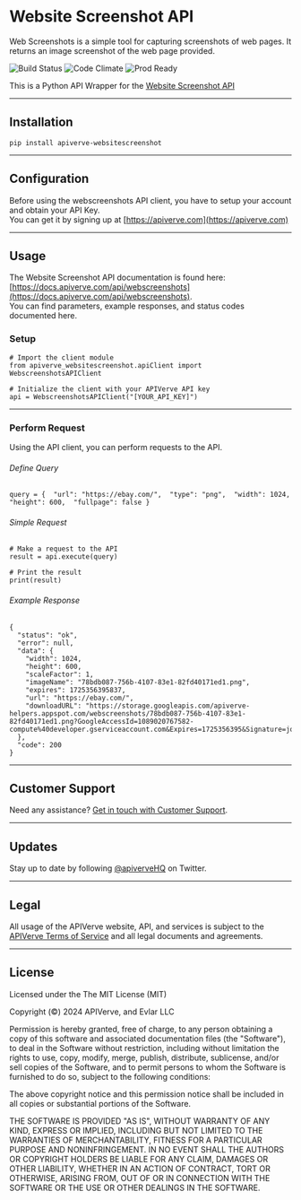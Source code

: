 Website Screenshot API
============

Web Screenshots is a simple tool for capturing screenshots of web pages. It returns an image screenshot of the web page provided.

![Build Status](https://img.shields.io/badge/build-passing-green)
![Code Climate](https://img.shields.io/badge/maintainability-B-purple)
![Prod Ready](https://img.shields.io/badge/production-ready-blue)

This is a Python API Wrapper for the [Website Screenshot API](https://apiverve.com/marketplace/api/webscreenshots)

---

## Installation
	pip install apiverve-websitescreenshot

---

## Configuration

Before using the webscreenshots API client, you have to setup your account and obtain your API Key.  
You can get it by signing up at [https://apiverve.com](https://apiverve.com)

---

## Usage

The Website Screenshot API documentation is found here: [https://docs.apiverve.com/api/webscreenshots](https://docs.apiverve.com/api/webscreenshots).  
You can find parameters, example responses, and status codes documented here.

### Setup

```
# Import the client module
from apiverve_websitescreenshot.apiClient import WebscreenshotsAPIClient

# Initialize the client with your APIVerve API key
api = WebscreenshotsAPIClient("[YOUR_API_KEY]")
```

---


### Perform Request
Using the API client, you can perform requests to the API.

###### Define Query

```
query = {  "url": "https://ebay.com/",  "type": "png",  "width": 1024,  "height": 600,  "fullpage": false }
```

###### Simple Request

```
# Make a request to the API
result = api.execute(query)

# Print the result
print(result)
```

###### Example Response

```
{
  "status": "ok",
  "error": null,
  "data": {
    "width": 1024,
    "height": 600,
    "scaleFactor": 1,
    "imageName": "78bdb087-756b-4107-83e1-82fd40171ed1.png",
    "expires": 1725356395837,
    "url": "https://ebay.com/",
    "downloadURL": "https://storage.googleapis.com/apiverve-helpers.appspot.com/webscreenshots/78bdb087-756b-4107-83e1-82fd40171ed1.png?GoogleAccessId=1089020767582-compute%40developer.gserviceaccount.com&Expires=1725356395&Signature=jqAuoBhrbsSqs61blsFdnXEU35QOanhFnL0FN2d82cDDTXAUWonuRURUjyyhmABe02dVD3sMpvQDh0V39ROFcukPFASdIhr4HdWnKl743JLx03jrW%2FJ2baK3lZCZemPkS%2F61VqcHV1YB5XsxqsDNNkQ8QL8xlzUslHUgjuVKsorDCpBL5iFPSLo0l5DO3wvZ6UudJJP11j1MAnRmWQC7%2FkUBc7AP4akQvm6N7lftFkx8z6%2FptdxBt60w1XR6Ixoy6Vl31tvd6UjyWhjmF8JbujRSRYXmh0vjTNZBp5BX7xUntQUSMXhQf%2Bj3bXq7ZcsfMAAtqonqbzC6SBZgzSu2kA%3D%3D"
  },
  "code": 200
}
```

---

## Customer Support

Need any assistance? [Get in touch with Customer Support](https://apiverve.com/contact).

---

## Updates
Stay up to date by following [@apiverveHQ](https://twitter.com/apiverveHQ) on Twitter.

---

## Legal

All usage of the APIVerve website, API, and services is subject to the [APIVerve Terms of Service](https://apiverve.com/terms) and all legal documents and agreements.

---

## License
Licensed under the The MIT License (MIT)

Copyright (&copy;) 2024 APIVerve, and Evlar LLC

Permission is hereby granted, free of charge, to any person obtaining a copy of this software and associated documentation files (the "Software"), to deal in the Software without restriction, including without limitation the rights to use, copy, modify, merge, publish, distribute, sublicense, and/or sell copies of the Software, and to permit persons to whom the Software is furnished to do so, subject to the following conditions:

The above copyright notice and this permission notice shall be included in all copies or substantial portions of the Software.

THE SOFTWARE IS PROVIDED "AS IS", WITHOUT WARRANTY OF ANY KIND, EXPRESS OR IMPLIED, INCLUDING BUT NOT LIMITED TO THE WARRANTIES OF MERCHANTABILITY, FITNESS FOR A PARTICULAR PURPOSE AND NONINFRINGEMENT. IN NO EVENT SHALL THE AUTHORS OR COPYRIGHT HOLDERS BE LIABLE FOR ANY CLAIM, DAMAGES OR OTHER LIABILITY, WHETHER IN AN ACTION OF CONTRACT, TORT OR OTHERWISE, ARISING FROM, OUT OF OR IN CONNECTION WITH THE SOFTWARE OR THE USE OR OTHER DEALINGS IN THE SOFTWARE.